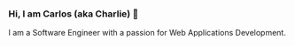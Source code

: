 ### Hi, I am Carlos (aka Charlie) 👋

I am a Software Engineer with a passion for Web Applications Development.
